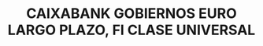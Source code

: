 ---
layout: fund
title: CAIXABANK GOBIERNOS EURO LARGO PLAZO, FI CLASE UNIVERSAL
isin: ES0147508032
---